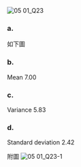 ![05 01_Q23](https://github.com/user-attachments/assets/3ba9c3c0-39f2-4b54-b825-b7a032f587b4)

### a.
如下圖

### b.

Mean 7.00

### c.

Variance 5.83

### d.

Standard deviation 2.42		

附圖
![05 01_Q23-1](https://github.com/user-attachments/assets/23fd4a29-e8fa-4ba2-aa18-44d925ef9103)

